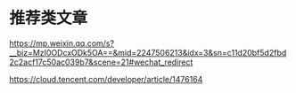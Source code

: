 # 推荐类文章

https://mp.weixin.qq.com/s?__biz=MzI0ODcxODk5OA==&mid=2247506213&idx=3&sn=c11d20bf5d2fbd2c2acf17c50ac039b7&scene=21#wechat_redirect

https://cloud.tencent.com/developer/article/1476164

